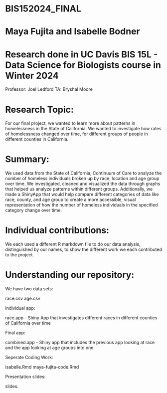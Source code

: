 # BIS152024_FINAL

# Maya Fujita and Isabelle Bodner

# Research done in UC Davis BIS 15L - Data Science for Biologists course in Winter 2024
Professor: Joel Ledford
TA: Bryshal Moore

# Research Topic:

For our final project, we wanted to learn more about patterns in homelessness in the State of California. We wanted to investigate how rates of homelessness changed over time, for different groups of people in different counties in California.

# Summary:

We used data from the State of California, Continuum of Care to analyze the number of homeless individuals broken up by race, location and age group over time. We investigated, cleaned and visualized the  data through graphs that helped us analyze patterns within different groups. Additionally, we made a ShinyApp that would help compare different categories of data like race, county, and age group to create a more accessible, visual representation of how the number of homeless individuals in the specified category change over time. 

# Individual contributions:

We each used a different R markdown file to do our data analysis, distinguished by our names, to show the different work we each contributed to the project.

# Understanding our repository:

We have two data sets: 

race.csv
age.csv

individual app: 

race.app - Shiny App that investigates different races in different counties of California over time

Final app: 

combined.app - Shiny app that includes the previous app looking at race and the app looking at age groups into one

Seperate Coding Work: 

isabelle.Rmd
maya-fujita-code.Rmd

Presentation slides: 

slides.
